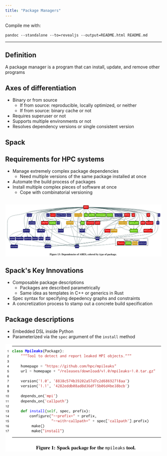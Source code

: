 ```yaml
---
title: "Package Managers"
---
```


Compile me with:

```
pandoc --standalone --to=revealjs --output=README.html README.md
```

---

## Definition

A package manager is a program that can install, update, and remove other programs

## Axes of differentiation

- Binary or from source
  - If from source: reproducible, locally optimized, or neither
  - If from source: binary cache or not
- Requires superuser or not
- Supports multiple environments or not
- Resolves dependency versions or single consistent version

## Spack

## Requirements for HPC systems

- Manage extremely complex package dependencies
  - Need multiple versions of the same package installed at once
- Automate the build process of packages
- Install multiple complex pieces of software at once
  - Cope with combinatorial versioning

##

![](ARES-dependencies.png)

## Spack's Key Innovations

- Composable package descriptions
  - Packages are described parametrically
  - Same idea as templates in C++ or generics in Rust
- Spec syntax for specifying depedency graphs and constraints
- A concretization process to stamp out a concrete build specification

## Package descriptions

- Embedded DSL inside Python
- Parameterized via the `spec` argument of the `install` method

![](SpackPackage.png)
